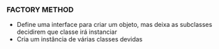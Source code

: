 ### FACTORY METHOD ###
* Define uma interface para criar um objeto, mas deixa as subclasses decidirem que classe irá instanciar 
* Cria um instância de várias classes devidas 
